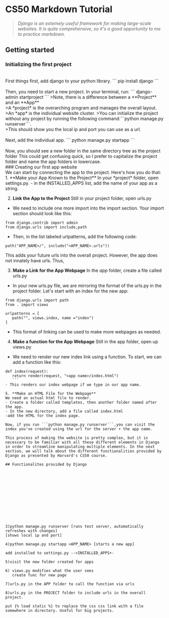 # CS50 Markdown Tutorial
>*Django is an extemely useful framework for making large-scale websites. It is quite comprehensive, so it's a good opportunity to me to practice markdown.*

## Getting started

### Initializing the first project
<br>
First things first, add django to your python library. 
```
pip install django
```
<br><br>
Then, you need to start a new project. In your terminal, run:
```
django-admin startproject <PROJECT_NAME>
```
>Note, there is a difference between a **Project** and an **App**<br>
>A *project* is the overarching program and manages the overall layout.
>An *app* is the individual website cluster.
>You can initialize the project without any project by running the following command:```python manage.py runserver```.<br>
>This should show you the local ip and port you can use as a url.
<br><br>
Next, add the individual app.
```
python manage.py startapp <APP_NAME>
```
<br><br>
Now, you should see a new folder in the same directory tree as the project folder
This could get confusing quick, so I prefer to capitalize the project folder and name the app folders in lowercase.
<br>
### Creating our first app website
<br>
We can start by connecting the app to the project.
Here's how you do that:
1. **Make your App Known to the Project**
In your *project* folder, open settings.py.
 - in the INSTALLED_APPS list, add the name of your app as a string.

2. **Link the App to the Project**
Still in your project folder, open urls.py
 - We need to include one more import into the import section. Your import section should look like this:
 ```
 from django.contrib import admin
 from django.urls import include,path
 ```
 - Then, in the list labeled urlpatterns, add the following code:
 ```
 path("APP_NAME>/", include("<APP_NAME>.urls"))
 ```
 This adds your future urls into the overall project. However, the app does not innately have urls. Thus,

3. **Make a Link for the App Webpage**
In the *app* folder, create a file called urls.py
 - In your new urls.py file, we are mirroring the format of the urls.py in the project folder. Let's start with an index for the new app:
 ```
 from django.urls import path
 from . import views

 urlpatterns = [
    path("", views.index, name ="index")
 ]
 ```
 - This format of linking can be used to make more webpages as needed. 

4. **Make a function for the App Webpage**
Still in the app folder, open up views.py
 - We need to render our new index link using a function. To start, we can add a function like this:
 ```
 def index(request):
    return render(request, "<app name>/index.html")
    ```
 - This renders our index webpage if we type in our app name.

5. **Make an HTML File for the Webpage**
We need an actual html file to render.
 - Create a folder called templates, then another folder named after the app.
 - In the new directory, add a file called index.html
 -add the HTML for the index page.

Now, if you run ```python manage.py runserver```,you can visit the index you've created using the url for the server + the app name.

This process of making the website is pretty complex, but it is necessary to be familiar with all these different elements in Django in order to streamline manipulating multiple elements. In the next section, we will talk about the different functionalities provided by Django as presented by Harvard's CS50 course.

## Functionalites provided by Django




 

 






3)python manage.py runserver [runs test server, automatically refreshes with changes] 
[shows local ip and port]

4)python manage.py startapp <APP_NAME> [starts a new app]

add installed to settings.py -->INSTALLED_APPS+-

5)visit the new folder created for apps

6) views.py modifies what the user sees
    create func for new page

7)urls.py in the APP folder to call the function via urls

8)urls.py in the PROJECT folder to include urls in the overall project.

put {% load static %} to replace the css css link with a file somewhere in directory. Useful for big projects.

